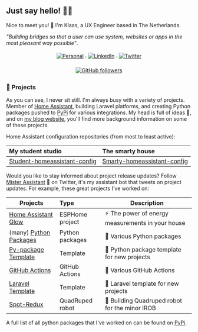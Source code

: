 ## Just say hello! 🤙🏻

Nice to meet you! 👋 I'm Klaas, a UX Engineer based in The Netherlands.

_"Building bridges so that a user can use system, websites or apps in the most pleasant way possible"_.

<p align="center">
    <a href="https://student-techlife.com">
        <img src="https://raw.githubusercontent.com/MikeCodesDotNET/MikeCodesDotNET/a8abbf37441f3253f74ea255a47f289208d7568c/Resources/personalBlog.svg" alt="Personal" style="vertical-align:top; margin:4px">
    </a>
    <a href="https://www.linkedin.com/in/klaasschoute">
        <img src="https://raw.githubusercontent.com/klaasnicolaas/ColoredBadges/master/svg/social/linkedin.svg" alt="LinkedIn" style="vertical-align:top; margin:4px">
    </a>
    <a href="https://twitter.com/klaasnicolaas">
        <img src="https://raw.githubusercontent.com/klaasnicolaas/ColoredBadges/master/svg/social/twitter.svg" alt="Twitter" style="vertical-align:top; margin:4px">
    </a>
</p>
<p align="center">
    <a href="https://user-badge.committers.top/netherlands_private/klaasnicolaas">
        <img alt="GitHub followers" src="https://user-badge.committers.top/netherlands_private/klaasnicolaas.svg" style="vertical-align:top; margin:4px">
    </a>
</p>

### 🚀 Projects

As you can see, I never sit still. I'm always busy with a variety of projects. Member of [Home Assistant][home-assistant], building Laravel platforms, and creating Python packages pushed to [PyPi][pypi] for various integrations. My head is full of ideas 🤯, and on [my blog website][website], you'll find more background information on some of these projects.

Home Assistant configuration repositories (from most to least active):

| My student studio | The smarty house |
| :---------------- | :--------------- |
| [Student-homeassistant-config][student-config] | [Smarty-homeassistant-config][smarty-config] |

Would you like to stay informed about project release updates? Follow [Mister Assistant][mister-assistant] 🤖 on Twitter, it's my assistant bot that tweets on project updates. For example, these great projects I've worked on:

| Projects | Type | Description |
|----------|:-----|-------------|
| [Home Assistant Glow](https://github.com/klaasnicolaas/home-assistant-glow) | ESPHome project | ⚡ The power of energy measurements in your house |
| (many) [Python Packages](https://github.com/klaasnicolaas?tab=repositories&q=python) | Python packages | 🐍 Various Python packages |
| [Py-package Template](https://github.com/klaasnicolaas/pypackage-template) | Template | 🐍 Python package template for new projects |
| [GitHub Actions](https://github.com/marketplace?query=klaasnicolaas) | GitHub Actions | 🚀 Various GitHub Actions |
| [Laravel Template](https://github.com/klaasnicolaas/laravel-template) | Template | 🚀 Laravel template for new projects |
| [Spot-Redux](https://github.com/klaasnicolaas/Spot-Redux) | QuadRuped robot | 🤖 Building Quadruped robot for the minor IROB |

A full list of all python packages that I've worked on can be found on [PyPi](https://pypi.org/user/klaasnicolaas/).

<!-- ### 🔨 Hacktoberfest 2024

October is THE month to contribute to an open source project, you can find here a [list of repositories][list-hacktoberfest] from me that is participation with Hacktoberfest 2024. -->

<!-- LINKS -->
[mister-assistant]: https://twitter.com/MisterAssistant
[home-assistant]: https://www.home-assistant.io
[website]: https://student-techlife.com
[pypi]: https://pypi.org
[list-hacktoberfest]: https://github.com/klaasnicolaas?tab=repositories&q=hacktoberfest

<!-- Home Assistant configs -->
[student-config]: https://github.com/klaasnicolaas/Student-homeassistant-config
[smarty-config]: https://github.com/klaasnicolaas/smarty-homeassistant-config
